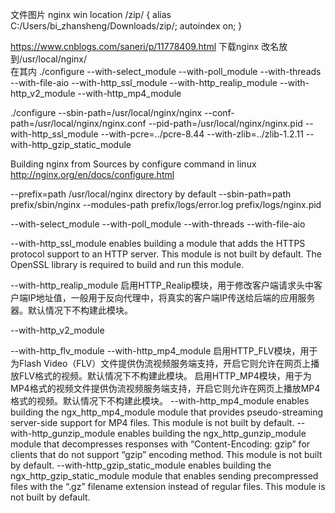 文件图片 nginx win
location /zip/ {
            alias C:/Users/bi_zhansheng/Downloads/zip/;
             autoindex on;
        }

https://www.cnblogs.com/saneri/p/11778409.html
下载nginx 改名放到/usr/local/nginx/   
在其内
./configure 
 --with-select_module
 --with-poll_module 
 --with-threads
 --with-file-aio
 --with-http_ssl_module
--with-http_realip_module
--with-http_v2_module
--with-http_mp4_module

./configure
    --sbin-path=/usr/local/nginx/nginx
    --conf-path=/usr/local/nginx/nginx.conf
    --pid-path=/usr/local/nginx/nginx.pid
    --with-http_ssl_module
    --with-pcre=../pcre-8.44
    --with-zlib=../zlib-1.2.11
    --with-http_gzip_static_module
    
    
Building nginx from Sources by configure command in linux
http://nginx.org/en/docs/configure.html

--prefix=path
/usr/local/nginx directory by default
--sbin-path=path 
prefix/sbin/nginx
--modules-path 
prefix/logs/error.log
prefix/logs/nginx.pid

--with-select_module
--with-poll_module 
--with-threads
--with-file-aio

--with-http_ssl_module
enables building a module that adds the HTTPS protocol support to an HTTP server. This module is not built by default. The OpenSSL library is required to build and run this module.


--with-http_realip_module
启用HTTP_Realip模块，用于修改客户端请求头中客户端IP地址值，一般用于反向代理中，将真实的客户端IP传送给后端的应用服务器。默认情况下不构建此模块。

--with-http_v2_module

--with-http_flv_module
--with-http_mp4_module
启用HTTP_FLV模块，用于为Flash Video（FLV）文件提供伪流视频服务端支持，开启它则允许在网页上播放FLV格式的视频。默认情况下不构建此模块。
启用HTTP_MP4模块，用于为MP4格式的视频文件提供伪流视频服务端支持，开启它则允许在网页上播放MP4格式的视频。默认情况下不构建此模块。
--with-http_mp4_module
enables building the ngx_http_mp4_module module that provides pseudo-streaming server-side support for MP4 files. This module is not built by default.
--with-http_gunzip_module
enables building the ngx_http_gunzip_module module that decompresses responses with “Content-Encoding: gzip” for clients that do not support “gzip” encoding method. This module is not built by default.
--with-http_gzip_static_module
enables building the ngx_http_gzip_static_module module that enables sending precompressed files with the “.gz” filename extension instead of regular files. This module is not built by default.
